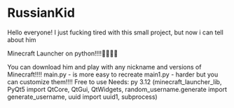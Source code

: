 # RussianKid
Hello everyone! I just fucking tired with this small project, but now i can tell about him

Minecraft Launcher on python!!!!🥳🥳🥳🥳

You can download him and play with any nickname and versions of Minecraft!!!!
main.py - is more easy to recreate
main1.py - harder but you can customize them!!!!
Free to use
Needs: py 3.12 (minecraft_launcher_lib, PyQt5 import QtCore, QtGui, QtWidgets, random_username.generate import generate_username, uuid import uuid1, subprocess)
